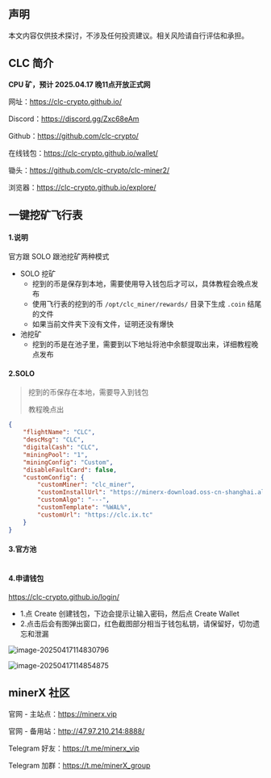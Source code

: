 

## 声明

本文内容仅供技术探讨，不涉及任何投资建议。相关风险请自行评估和承担。



## CLC 简介

**CPU 矿，预计 2025.04.17 晚11点开放正式网**

网址：https://clc-crypto.github.io/

Discord：https://discord.gg/Zxc68eAm

Github：https://github.com/clc-crypto/

在线钱包：https://clc-crypto.github.io/wallet/

锄头：https://github.com/clc-crypto/clc-miner2/

浏览器：https://clc-crypto.github.io/explore/



## 一键挖矿飞行表

#### 1.说明

官方跟 SOLO 跟池挖矿两种模式

- SOLO 挖矿
  - 挖到的币是保存到本地，需要使用导入钱包后才可以，具体教程会晚点发布
  - 使用飞行表的挖到的币 `/opt/clc_miner/rewards/` 目录下生成 `.coin` 结尾的文件
  - 如果当前文件夹下没有文件，证明还没有爆快
- 池挖矿
  - 挖到的币是在池子里，需要到以下地址将池中余额提取出来，详细教程晚点发布





#### 2.SOLO

> 挖到的币保存在本地，需要导入到钱包
>
> 教程晚点出

```json
{
    "flightName": "CLC",
    "descMsg": "CLC",
    "digitalCash": "CLC",
    "miningPool": "1",
    "miningConfig": "Custom",
    "disableFaultCard": false,
    "customConfig": {
        "customMiner": "clc_miner",
        "customInstallUrl": "https://minerx-download.oss-cn-shanghai.aliyuncs.com/20250416_clc/clc_miner-20250416.5.tar.gz",
        "customAlgo": "---",
        "customTemplate": "%WAL%",
        "customUrl": "https://clc.ix.tc"
    }
}
```



#### 3.官方池

```json

```



#### 4.申请钱包

https://clc-crypto.github.io/login/

- 1.点 Create 创建钱包，下边会提示让输入密码，然后点 Create Wallet
- 2.点击后会有图弹出窗口，红色截图部分相当于钱包私钥，请保留好，切勿遗忘和泄漏





![image-20250417114830796](../images/image-20250417114830796.png)



![image-20250417114854875](../images/image-20250417114854875.png)





## minerX 社区

官网 - 主站点：https://minerx.vip

官网 - 备用站：http://47.97.210.214:8888/

Telegram 好友：https://t.me/minerx_vip

Telegram 加群：https://t.me/minerX_group



